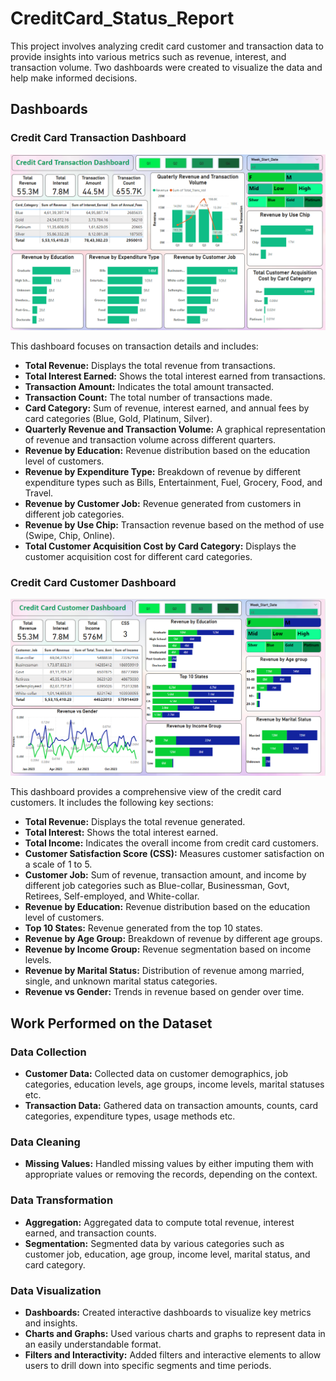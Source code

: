 # CreditCard_Status_Report

This project involves analyzing credit card customer and transaction data to provide insights into various metrics such as revenue, interest, and transaction volume. Two dashboards were created to visualize the data and help make informed decisions.

## Dashboards

### Credit Card Transaction Dashboard

![Transaction Detail](./Transaction_Detail.png)  

This dashboard focuses on transaction details and includes:  

- **Total Revenue:** Displays the total revenue from transactions.  
- **Total Interest Earned:** Shows the total interest earned from transactions.  
- **Transaction Amount:** Indicates the total amount transacted.  
- **Transaction Count:** The total number of transactions made.  
- **Card Category:** Sum of revenue, interest earned, and annual fees by card categories (Blue, Gold, Platinum, Silver).  
- **Quarterly Revenue and Transaction Volume:** A graphical representation of revenue and transaction volume across different quarters.  
- **Revenue by Education:** Revenue distribution based on the education level of customers.  
- **Revenue by Expenditure Type:** Breakdown of revenue by different expenditure types such as Bills, Entertainment, Fuel, Grocery, Food, and Travel.  
- **Revenue by Customer Job:** Revenue generated from customers in different job categories.  
- **Revenue by Use Chip:** Transaction revenue based on the method of use (Swipe, Chip, Online).  
- **Total Customer Acquisition Cost by Card Category:** Displays the customer acquisition cost for different card categories.  


### Credit Card Customer Dashboard

![Customer Detail](./Customer_Detail.png)  

This dashboard provides a comprehensive view of the credit card customers. It includes the following key sections:  

- **Total Revenue:** Displays the total revenue generated.  
- **Total Interest:** Shows the total interest earned.  
- **Total Income:** Indicates the overall income from credit card customers.  
- **Customer Satisfaction Score (CSS):** Measures customer satisfaction on a scale of 1 to 5.  
- **Customer Job:** Sum of revenue, transaction amount, and income by different job categories such as Blue-collar, Businessman, Govt, Retirees, Self-employed, and White-collar.  
- **Revenue by Education:** Revenue distribution based on the education level of customers.  
- **Top 10 States:** Revenue generated from the top 10 states.  
- **Revenue by Age Group:** Breakdown of revenue by different age groups.  
- **Revenue by Income Group:** Revenue segmentation based on income levels.  
- **Revenue by Marital Status:** Distribution of revenue among married, single, and unknown marital status categories.  
- **Revenue vs Gender:** Trends in revenue based on gender over time.  

## Work Performed on the Dataset

### Data Collection  
- **Customer Data:** Collected data on customer demographics, job categories, education levels, age groups, income levels, marital statuses etc.  
- **Transaction Data:** Gathered data on transaction amounts, counts, card categories, expenditure types, usage methods etc.    

### Data Cleaning  
- **Missing Values:** Handled missing values by either imputing them with appropriate values or removing the records, depending on the context.  

### Data Transformation  
- **Aggregation:** Aggregated data to compute total revenue, interest earned, and transaction counts.  
- **Segmentation:** Segmented data by various categories such as customer job, education, age group, income level, marital status, and card category.  

### Data Visualization  
- **Dashboards:** Created interactive dashboards to visualize key metrics and insights.  
- **Charts and Graphs:** Used various charts and graphs to represent data in an easily understandable format.  
- **Filters and Interactivity:** Added filters and interactive elements to allow users to drill down into specific segments and time periods.  



